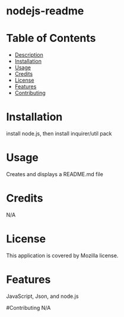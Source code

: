 # nodejs-readme

# Table of Contents
- [Description](#description)
- [Installation](#install)
- [Usage](#usage)
- [Credits](#credits)
- [License](#license)
- [Features](#features)
- [Contributing](#contributing)

# Installation
  install node.js, then install inquirer/util pack
  
# Usage
  Creates and displays a README.md file

# Credits 
  N/A
  
# License
  This application is covered by Mozilla license.

# Features
  JavaScript, Json, and node.js
  
#Contributing
  N/A
